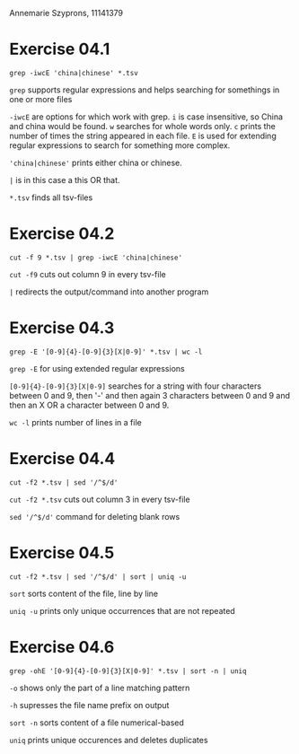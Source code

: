 Annemarie Szyprons, 11141379 

# Exercise 04.1 #
`grep -iwcE 'china|chinese' *.tsv`

`grep` supports regular expressions and helps searching for somethings in one or more files

`-iwcE` are options for which work with grep. `i` is case insensitive, so China and china would be found. `w` searches for whole words only. `c` prints the number of times the string appeared in each file. `E` is used for extending regular expressions to search for something more complex. 

`'china|chinese'` prints either china or chinese.

`|` is in this case a this OR that.

`*.tsv` finds all tsv-files

# Exercise 04.2 #
`cut -f 9 *.tsv | grep -iwcE 'china|chinese'`

`cut -f9` cuts out column 9 in every tsv-file 

`|` redirects the output/command into another program

# Exercise 04.3 #
`grep -E '[0-9]{4}-[0-9]{3}[X|0-9]' *.tsv | wc -l`

`grep -E` for using extended regular expressions

`[0-9]{4}-[0-9]{3}[X|0-9]` searches for a string with four characters between 0 and 9, then '-' and then again 3 characters between 0 and 9 and then an X OR a character between 0 and 9.

`wc -l` prints number of lines in a file

# Exercise 04.4 #
`cut -f2 *.tsv | sed '/^$/d'`

`cut -f2 *.tsv` cuts out column 3 in every tsv-file

`sed '/^$/d'` command for deleting blank rows

# Exercise 04.5 #
`cut -f2 *.tsv | sed '/^$/d' | sort | uniq -u`

`sort` sorts content of the file, line by line

`uniq -u` prints only unique occurrences that are not repeated

# Exercise 04.6 #
`grep -ohE '[0-9]{4}-[0-9]{3}[X|0-9]' *.tsv | sort -n | uniq`

`-o` shows only the part of a line matching pattern

`-h` supresses the file name prefix on output

`sort -n` sorts content of a file numerical-based

`uniq` prints unique occurences and deletes duplicates


